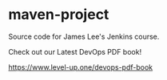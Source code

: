 # maven-project
Source code for James Lee's Jenkins course.

Check out our Latest DevOps PDF book!

https://www.level-up.one/devops-pdf-book
